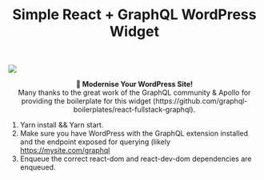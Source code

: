 <h1 align="center"><strong>Simple React + GraphQL WordPress Widget</strong></h1>

<br />

![](https://imgur.com/ousyQaC.png)

<div align="center"><strong>🚀 Modernise Your WordPress Site!</strong></div>
<div align="center">Many thanks to the great work of the GraphQL community & Apollo for providing the boilerplate for this widget (https://github.com/graphql-boilerplates/react-fullstack-graphql).</div>

1. Yarn install && Yarn start.
2. Make sure you have WordPress with the GraphQL extension installed and the endpoint exposed for querying (likely https://mysite.com/graphql
3. Enqueue the correct react-dom and react-dev-dom dependencies are enqueued.

